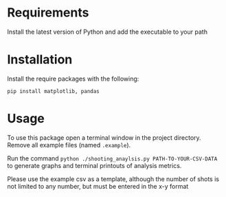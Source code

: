 # Requirements

Install the latest version of Python and add the executable to your path

# Installation

Install the require packages with the following:

```
pip install matplotlib, pandas
```

# Usage

To use this package open a terminal window in the project directory. Remove all example files (named `.example`).

Run the command `python ./shooting_anaylsis.py PATH-TO-YOUR-CSV-DATA` to generate graphs and terminal printouts of analysis metrics.

Please use the example csv as a template, although the number of shots is not limited to any number, but must be entered in the x-y format

